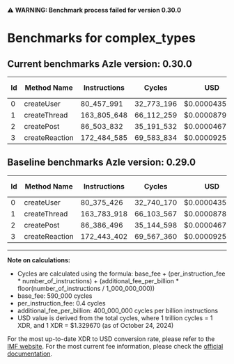⚠️ **WARNING: Benchmark process failed for version 0.30.0**

# Benchmarks for complex_types

## Current benchmarks Azle version: 0.30.0

| Id  | Method Name    | Instructions | Cycles     | USD           | USD/Million Calls | Change                            |
| --- | -------------- | ------------ | ---------- | ------------- | ----------------- | --------------------------------- |
| 0   | createUser     | 80_457_991   | 32_773_196 | $0.0000435775 | $43.57            | <font color="red">+82_565</font>  |
| 1   | createThread   | 163_805_648  | 66_112_259 | $0.0000879075 | $87.90            | <font color="red">+21_730</font>  |
| 2   | createPost     | 86_503_832   | 35_191_532 | $0.0000467931 | $46.79            | <font color="red">+117_336</font> |
| 3   | createReaction | 172_484_585  | 69_583_834 | $0.0000925235 | $92.52            | <font color="red">+41_183</font>  |

## Baseline benchmarks Azle version: 0.29.0

| Id  | Method Name    | Instructions | Cycles     | USD           | USD/Million Calls |
| --- | -------------- | ------------ | ---------- | ------------- | ----------------- |
| 0   | createUser     | 80_375_426   | 32_740_170 | $0.0000435336 | $43.53            |
| 1   | createThread   | 163_783_918  | 66_103_567 | $0.0000878959 | $87.89            |
| 2   | createPost     | 86_386_496   | 35_144_598 | $0.0000467307 | $46.73            |
| 3   | createReaction | 172_443_402  | 69_567_360 | $0.0000925016 | $92.50            |

---

**Note on calculations:**

- Cycles are calculated using the formula: base_fee + (per_instruction_fee \* number_of_instructions) + (additional_fee_per_billion \* floor(number_of_instructions / 1_000_000_000))
- base_fee: 590_000 cycles
- per_instruction_fee: 0.4 cycles
- additional_fee_per_billion: 400_000_000 cycles per billion instructions
- USD value is derived from the total cycles, where 1 trillion cycles = 1 XDR, and 1 XDR = $1.329670 (as of October 24, 2024)

For the most up-to-date XDR to USD conversion rate, please refer to the [IMF website](https://www.imf.org/external/np/fin/data/rms_sdrv.aspx).
For the most current fee information, please check the [official documentation](https://internetcomputer.org/docs/current/developer-docs/gas-cost#execution).
